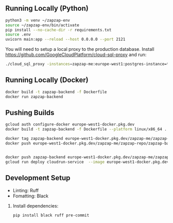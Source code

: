 ## Running Locally (Python)

```bash
python3 -m venv ~/zapzap-env
source ~/zapzap-env/bin/activate
pip install --no-cache-dir -r requirements.txt
source .env
uvicorn main:app --reload --host 0.0.0.0 --port 2121
```
You will need to setup a local proxy to the production database. Install https://github.com/GoogleCloudPlatform/cloud-sql-proxy and run: 
```bash
./cloud_sql_proxy -instances=zapzap-me:europe-west1:postgres-instance=tcp:127.0.0.1:5432
```

## Running Locally (Docker)

```bash
docker build -t zapzap-backend -f Dockerfile
docker run zapzap-backend
```

## Pushing Builds

```bash
gcloud auth configure-docker europe-west1-docker.pkg.dev
docker build -t zapzap-backend -f Dockerfile --platform linux/x86_64 .

docker tag zapzap-backend europe-west1-docker.pkg.dev/zapzap-me/zapzap-repo/zapzap-backend:latest
docker push europe-west1-docker.pkg.dev/zapzap-me/zapzap-repo/zapzap-backend:latest


docker push zapzap-backend europe-west1-docker.pkg.dev/zapzap-me/zapzap-repo/zapzap-backend
gcloud run deploy cloudrun-service  --image europe-west1-docker.pkg.dev/zapzap-me/zapzap-repo/zapzap-backend
```

## Development Setup

- Linting: Ruff
- Fomatting: Black

1. Install dependencies:

   ```bash
   pip install black ruff pre-commit
   ```
